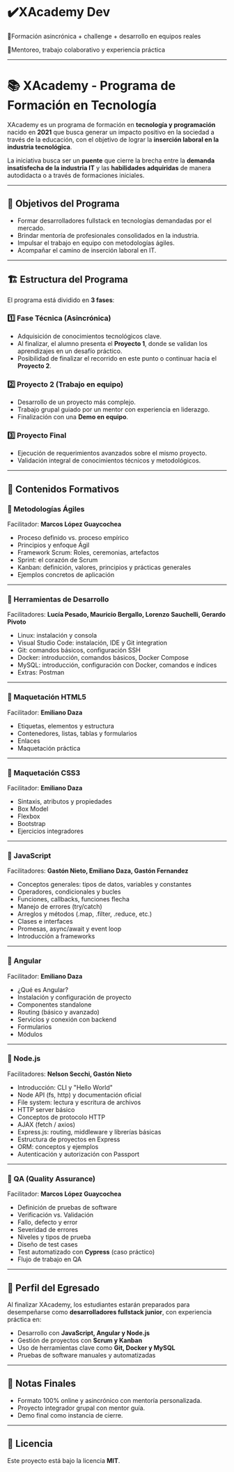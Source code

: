 
# ✔️XAcademy Dev

📍Formación asincrónica + challenge + desarrollo en equipos reales

📍Mentoreo, trabajo colaborativo y experiencia práctica

---

# 📚 XAcademy - Programa de Formación en Tecnología

XAcademy es un programa de formación en **tecnología y programación** nacido en **2021** que busca generar un impacto positivo en la sociedad a través de la educación, con el objetivo de lograr la **inserción laboral en la industria tecnológica**.

La iniciativa busca ser un **puente** que cierre la brecha entre la **demanda insatisfecha de la industria IT** y las **habilidades adquiridas** de manera autodidacta o a través de formaciones iniciales.

---

## 🚀 Objetivos del Programa

- Formar desarrolladores fullstack en tecnologías demandadas por el mercado.  
- Brindar mentoría de profesionales consolidados en la industria.  
- Impulsar el trabajo en equipo con metodologías ágiles.  
- Acompañar el camino de inserción laboral en IT.  

---

## 🏗️ Estructura del Programa

El programa está dividido en **3 fases**:

### 1️⃣ Fase Técnica (Asincrónica)
- Adquisición de conocimientos tecnológicos clave.  
- Al finalizar, el alumno presenta el **Proyecto 1**, donde se validan los aprendizajes en un desafío práctico.  
- Posibilidad de finalizar el recorrido en este punto o continuar hacia el **Proyecto 2**.

### 2️⃣ Proyecto 2 (Trabajo en equipo)
- Desarrollo de un proyecto más complejo.  
- Trabajo grupal guiado por un mentor con experiencia en liderazgo.  
- Finalización con una **Demo en equipo**.

### 3️⃣ Proyecto Final
- Ejecución de requerimientos avanzados sobre el mismo proyecto.  
- Validación integral de conocimientos técnicos y metodológicos.  

---

## 📖 Contenidos Formativos

### 🔹 Metodologías Ágiles
Facilitador: **Marcos López Guaycochea**

- Proceso definido vs. proceso empírico  
- Principios y enfoque Ágil  
- Framework Scrum: Roles, ceremonias, artefactos  
- Sprint: el corazón de Scrum  
- Kanban: definición, valores, principios y prácticas generales  
- Ejemplos concretos de aplicación  

---

### 🔹 Herramientas de Desarrollo
Facilitadores: **Lucía Pesado, Mauricio Bergallo, Lorenzo Sauchelli, Gerardo Pivoto**

- Linux: instalación y consola  
- Visual Studio Code: instalación, IDE y Git integration  
- Git: comandos básicos, configuración SSH  
- Docker: introducción, comandos básicos, Docker Compose  
- MySQL: introducción, configuración con Docker, comandos e índices  
- Extras: Postman  

---

### 🔹 Maquetación HTML5
Facilitador: **Emiliano Daza**

- Etiquetas, elementos y estructura  
- Contenedores, listas, tablas y formularios  
- Enlaces  
- Maquetación práctica  

---

### 🔹 Maquetación CSS3
Facilitador: **Emiliano Daza**

- Sintaxis, atributos y propiedades  
- Box Model  
- Flexbox  
- Bootstrap  
- Ejercicios integradores  

---

### 🔹 JavaScript
Facilitadores: **Gastón Nieto, Emiliano Daza, Gastón Fernandez**

- Conceptos generales: tipos de datos, variables y constantes  
- Operadores, condicionales y bucles  
- Funciones, callbacks, funciones flecha  
- Manejo de errores (try/catch)  
- Arreglos y métodos (.map, .filter, .reduce, etc.)  
- Clases e interfaces  
- Promesas, async/await y event loop  
- Introducción a frameworks  

---

### 🔹 Angular
Facilitador: **Emiliano Daza**

- ¿Qué es Angular?  
- Instalación y configuración de proyecto  
- Componentes standalone  
- Routing (básico y avanzado)  
- Servicios y conexión con backend  
- Formularios  
- Módulos  

---

### 🔹 Node.js
Facilitadores: **Nelson Secchi, Gastón Nieto**

- Introducción: CLI y "Hello World"  
- Node API (fs, http) y documentación oficial  
- File system: lectura y escritura de archivos  
- HTTP server básico  
- Conceptos de protocolo HTTP  
- AJAX (fetch / axios)  
- Express.js: routing, middleware y librerías básicas  
- Estructura de proyectos en Express  
- ORM: conceptos y ejemplos  
- Autenticación y autorización con Passport  

---

### 🔹 QA (Quality Assurance)
Facilitador: **Marcos López Guaycochea**

- Definición de pruebas de software  
- Verificación vs. Validación  
- Fallo, defecto y error  
- Severidad de errores  
- Niveles y tipos de prueba  
- Diseño de test cases  
- Test automatizado con **Cypress** (caso práctico)  
- Flujo de trabajo en QA  

---

## 🎯 Perfil del Egresado

Al finalizar XAcademy, los estudiantes estarán preparados para desempeñarse como **desarrolladores fullstack junior**, con experiencia práctica en:

- Desarrollo con **JavaScript, Angular y Node.js**  
- Gestión de proyectos con **Scrum y Kanban**  
- Uso de herramientas clave como **Git, Docker y MySQL**  
- Pruebas de software manuales y automatizadas  

---

## 📌 Notas Finales

- Formato 100% online y asincrónico con mentoría personalizada.  
- Proyecto integrador grupal con mentor guía.  
- Demo final como instancia de cierre.  

---

## 📄 Licencia

Este proyecto está bajo la licencia **MIT**.
